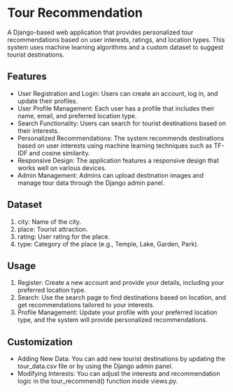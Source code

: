 # Tour Recommendation
A Django-based web application that provides personalized tour recommendations based on user interests, ratings, and location types. This system uses machine learning algorithms and a custom dataset to suggest tourist destinations.
## Features
* User Registration and Login: Users can create an account, log in, and update their profiles.
* User Profile Management: Each user has a profile that includes their name, email, and preferred location type.
* Search Functionality: Users can search for tourist destinations based on their interests.
* Personalized Recommendations: The system recommends destinations based on user interests using machine learning techniques such as TF-IDF and cosine similarity.
* Responsive Design: The application features a responsive design that works well on various devices.
* Admin Management: Admins can upload destination images and manage tour data through the Django admin panel.
## Dataset
1. city: Name of the city.
2. place: Tourist attraction.
3. rating: User rating for the place.
4. type: Category of the place (e.g., Temple, Lake, Garden, Park).
## Usage
1. Register: Create a new account and provide your details, including your preferred location type.
2. Search: Use the search page to find destinations based on location, and get recommendations tailored to your interests.
3. Profile Management: Update your profile with your preferred location type, and the system will provide personalized recommendations.
## Customization
* Adding New Data: You can add new tourist destinations by updating the tour_data.csv file or by using the Django admin panel.
* Modifying Interests: You can adjust the interests and recommendation logic in the tour_recommend() function inside views.py.
